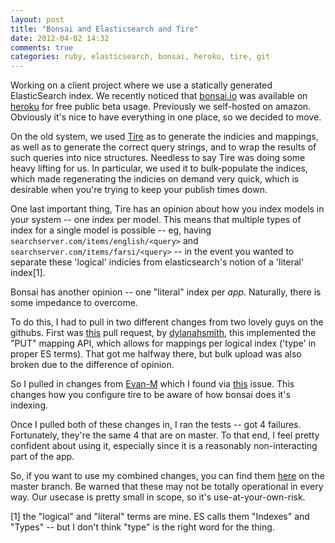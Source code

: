 ```yaml
---
layout: post
title: "Bonsai and Elasticsearch and Tire"
date: 2012-04-02 14:32
comments: true
categories: ruby, elasticsearch, bonsai, heroku, tire, git
---
```


Working on a client project where we use a statically generated ElasticSearch
index. We recently noticed that [bonsai.io](http://bonsai.io/) was available on
[heroku](http://heroku.com/) for free public beta usage. Previously we
self-hosted on amazon. Obviously it's nice to have everything in one place, so
we decided to move.

On the old system, we used [Tire](http://github.com/karmi/tire) as to generate
the indicies and mappings, as well as to generate the correct query strings, and
to wrap the results of such queries into nice structures. Needless to say Tire
was doing some heavy lifting for us. In particular, we used it to bulk-populate
the indices, which made regenerating the indicies on demand very quick, which is
desirable when you're trying to keep your publish times down.

One last important thing, Tire has an opinion about how you index models in your
system -- one index per model. This means that multiple types of index for a
single model is possible -- eg, having `searchserver.com/items/english/<query>`
and `searchserver.com/items/farsi/<query>` -- in the event you wanted to
separate these 'logical' indicies from elasticsearch's notion of a 'literal'
index[1].

Bonsai has another opinion -- one "literal" index per _app_. Naturally, there is
some impedance to overcome. 

To do this, I had to pull in two different changes from two lovely guys on the
githubs. First was [this](https://github.com/karmi/tire/pull/194) pull request,
by [dylanahsmith](https://github.com/dylanahsmith), this implemented the "PUT"
mapping API, which allows for mappings per logical index ('type' in proper ES
terms). That got me halfway there, but bulk upload was also broken due to the
difference of opinion.

So I pulled in changes from [Evan-M](https://github.com/Evan-M) which I found
via [this](https://github.com/karmi/tire/issues/240) issue. This changes how you
configure tire to be aware of how bonsai does it's indexing.

Once I pulled both of these changes in, I ran the tests -- got 4 failures.
Fortunately, they're the same 4 that are on master. To that end, I feel pretty
confident about using it, especially since it is a reasonably non-interacting
part of the app. 

So, if you want to use my combined changes, you can find them
[here](https://github.com/jfredett/tire) on the master branch. Be warned that
these may not be totally operational in every way. Our usecase is pretty small
in scope, so it's use-at-your-own-risk.



[1] the "logical" and "literal" terms are mine. ES calls them "Indexes" and
"Types" -- but I don't think "type" is the right word for the thing.

